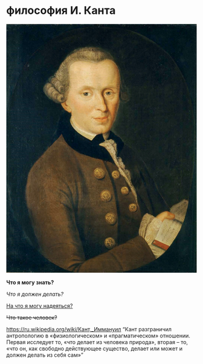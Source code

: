 <html>
 <body>
  <h1>философия И. Канта</h1>
  <p><img src="Kant_gemaelde_3.jpg"></p>
  <p><b>Что я могу знать?</b></p>
  <p><em>Что я должен делать?</em></p>
  <p><u>На что я могу надеяться?</u></p>
  <p><s>Что такое человек?</s></p>
  <a href="URL">https://ru.wikipedia.org/wiki/Кант,_Иммануил</a>
 <q>Кант разграничил антропологию в «физиологическом» и «прагматическом» отношении. Первая исследует то, «что делает из человека природа», вторая – то, «что он, как свободно действующее существо, делает или может и должен делать из себя сам»</q>
 </body>
</html>
